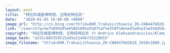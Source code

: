 ```yaml
---
layout: post
title:  "特拉凯城堡博物馆，立陶宛特拉凯"
date:   "2020-01-05 16:00:00 +0800"
image_url: "http://cn.bing.com/th?id=OHR.TrakaiLithuania_ZH-CN0447602818_1920x1080.jpg&rf=LaDigue_1920x1080.jpg&pid=hp"
link: "/search?q=%e7%89%b9%e6%8b%89%e5%87%af%e5%9f%8e%e5%a0%a1%e5%8d%9a%e7%89%a9%e9%a6%86&form=hpcapt&mkt=zh-cn"
copyright: "特拉凯城堡博物馆，立陶宛特拉凯 (© Andrius Aleksandravicius/Alamy)"
image_hash: "a531c885359515a95e2144b725228b55"
image_filename: "th?id=OHR.TrakaiLithuania_ZH-CN0447602818_1920x1080.jpg&rf=LaDigue_1920x1080.jpg&pid=hp"
---
```

